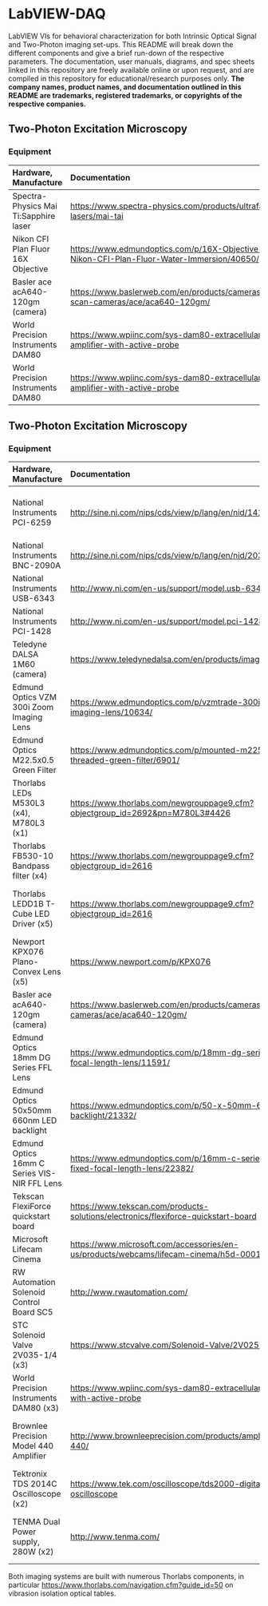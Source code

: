 # LabVIEW-DAQ
LabVIEW VIs for behavioral characterization for both Intrinsic Optical Signal and Two-Photon imaging set-ups. This README will break down the different components and give a brief run-down of the respective parameters.
The documentation, user manuals, diagrams, and spec sheets linked in this repository are freely available online or upon request, and are compiled in this repository for educational/research purposes only. **The company names, product names, and documentation outlined in this README are trademarks, registered trademarks, or copyrights of the respective companies.**

## Two-Photon Excitation Microscopy
### Equipment

| Hardware, Manufacture                     | Documentation                                                                                       | Purpose                   |
| :---                                      | :---                                                                                                | :---                      |
| Spectra-Physics Mai Ti:Sapphire laser      | https://www.spectra-physics.com/products/ultrafast-lasers/mai-tai                                   | Two-photon laser          |
| Nikon CFI Plan Fluor 16X Objective        | https://www.edmundoptics.com/p/16X-Objective-Nikon-CFI-Plan-Fluor-Water-Immersion/40650/            | Water Immersion objective |
| Basler ace acA640-120gm (camera)          | https://www.baslerweb.com/en/products/cameras/area-scan-cameras/ace/aca640-120gm/                   | Whisker tracking          |
 | World Precision Instruments DAM80         | https://www.wpiinc.com/sys-dam80-extracellular-amplifier-with-active-probe                          |                           |
| World Precision Instruments DAM80         | https://www.wpiinc.com/sys-dam80-extracellular-amplifier-with-active-probe                          |                           |

## Two-Photon Excitation Microscopy
### Equipment
| Hardware, Manufacture                         | Documentation                                                                            | Purpose                                             |
| :---                                          | :---                                                                                     | :---                                                |
| National Instruments PCI-6259                 | http://sine.ni.com/nips/cds/view/p/lang/en/nid/14128                                     | Device interface for DAQ and counter outputs        |
| National Instruments BNC-2090A                | http://sine.ni.com/nips/cds/view/p/lang/en/nid/203462                                    | BNC interface for PCI-6259                          |
| National Instruments USB-6343                 | http://www.ni.com/en-us/support/model.usb-6343.html                                      | Additional counter output                           |
| National Instruments PCI-1428                 | http://www.ni.com/en-us/support/model.pci-1428.html                                      | Framegrabber for DALSA 1M60 camera                  |
| Teledyne DALSA 1M60 (camera)                  | https://www.teledynedalsa.com/en/products/imaging/cameras/                               | IOS reflectance camera                              |
| Edmund Optics VZM 300i Zoom Imaging Lens      | https://www.edmundoptics.com/p/vzmtrade-300i-zoom-imaging-lens/10634/                    | Lens for IOS camera                                 |
| Edmund Optics M22.5x0.5 Green Filter          | https://www.edmundoptics.com/p/mounted-m225-x-05-threaded-green-filter/6901/             | Bandpass filter for IOS camera                      |
| Thorlabs LEDs M530L3 (x4), M780L3 (x1)        | https://www.thorlabs.com/newgrouppage9.cfm?objectgroup_id=2692&pn=M780L3#4426            | 4 green IOS LEDs, 1 Infrared for pupil tracking     |
| Thorlabs FB530-10 Bandpass filter (x4)        | https://www.thorlabs.com/newgrouppage9.cfm?objectgroup_id=2616                           | Bandpass Filter for IOS Thorlabs LEDs               |
| Thorlabs LEDD1B T-Cube LED Driver (x5)        | https://www.thorlabs.com/newgrouppage9.cfm?objectgroup_id=2616                           | Power and illumination control for Thorlabs LEDs    | 
| Newport KPX076 Plano-Convex Lens (x5)         | https://www.newport.com/p/KPX076                                                         | Columnating lens for Thorlabs LEDs                  |
| Basler ace acA640-120gm (camera)              | https://www.baslerweb.com/en/products/cameras/area-scan-cameras/ace/aca640-120gm/        | Whisker tracking camera                             |
| Edmund Optics 18mm DG Series FFL Lens         | https://www.edmundoptics.com/p/18mm-dg-series-fixed-focal-length-lens/11591/             | Lens for whisker camera                             |
| Edmund Optics 50x50mm 660nm LED backlight     | https://www.edmundoptics.com/p/50-x-50mm-660nm-led-backlight/21332/                      | Illuminates whiskers for whisker camera             |
| Edmund Optics 16mm C Series VIS-NIR FFL Lens  | https://www.edmundoptics.com/p/16mm-c-series-vis-nir-fixed-focal-length-lens/22382/      | Lens for pupil camera                               |
| Tekscan FlexiForce quickstart board           | https://www.tekscan.com/products-solutions/electronics/flexiforce-quickstart-board       | Force sensor for movement detection                 |
| Microsoft Lifecam Cinema                      | https://www.microsoft.com/accessories/en-us/products/webcams/lifecam-cinema/h5d-00013    | General purpose webcam                              |
| RW Automation Solenoid Control Board SC5      | http://www.rwautomation.com/                                                             | Control board for whisker, auditory stimulation     |
| STC Solenoid Valve 2V035-1/4 (x3)             | https://www.stcvalve.com/Solenoid-Valve/2V025-035.htm                                    | Solenoid valve that directs 10 psi of air           |
| World Precision Instruments DAM80 (x3)        | https://www.wpiinc.com/sys-dam80-extracellular-amplifier-with-active-probe               | Diff Amp for 2 neural electrodes, 1 EMG             |
| Brownlee Precision Model 440 Amplifier        | http://www.brownleeprecision.com/products/amplifier-model-440/                           | Amplification of force sensor, filter MUA for audio |
| Tektronix TDS 2014C Oscilloscope (x2)         | https://www.tek.com/oscilloscope/tds2000-digital-storage-oscilloscope                    | Monitor signals in real time                        |
| TENMA Dual Power supply, 280W (x2)            | http://www.tenma.com/                                                                    | Power for Basler cameras, solenoids, force sensor   |

Both imaging systems are built with numerous Thorlabs components, in particular https://www.thorlabs.com/navigation.cfm?guide_id=50 on vibrasion isolation optical tables.